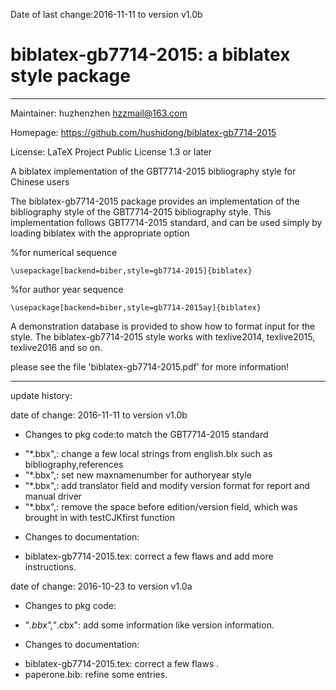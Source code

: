 Date of last change:2016-11-11 to version v1.0b

# biblatex-gb7714-2015: a biblatex style  package
---------------------------------------------------------

Maintainer: huzhenzhen <hzzmail@163.com>

Homepage: <https://github.com/hushidong/biblatex-gb7714-2015>

License: LaTeX Project Public License 1.3 or later


A biblatex implementation of the GBT7714-2015 bibliography style for Chinese users

The biblatex-gb7714-2015 package provides an implementation of the bibliography style of the GBT7714-2015 bibliography style. This implementation follows GBT7714-2015 standard, and can be used simply by loading biblatex with the appropriate option

%for numerical sequence

`\usepackage[backend=biber,style=gb7714-2015]{biblatex}`

%for author year sequence

`\usepackage[backend=biber,style=gb7714-2015ay]{biblatex}`

A demonstration database is provided to show how to format input for the style. The biblatex-gb7714-2015 style works with texlive2014, texlive2015, texlive2016 and so on.

please see the file 'biblatex-gb7714-2015.pdf' for more information!

---------------------------------------------------------

update history:

date of change: 2016-11-11 to version v1.0b

* Changes to pkg code:to match the GBT7714-2015 standard
- "*.bbx",: change a few local strings from english.blx such as bibliography,references
- "*.bbx",: set new maxnamenumber for authoryear style
- "*.bbx",: add translator field and modify version format for report and manual driver 
- "*.bbx",: remove the space before edition/version field, which was brought in with testCJKfirst function

* Changes to documentation:
- biblatex-gb7714-2015.tex: correct a few flaws and add more instructions.

date of change: 2016-10-23 to version v1.0a

* Changes to pkg code:
- "*.bbx","*.cbx": add some information like version information.

* Changes to documentation:
- biblatex-gb7714-2015.tex: correct a few flaws .
- paperone.bib: refine some entries.